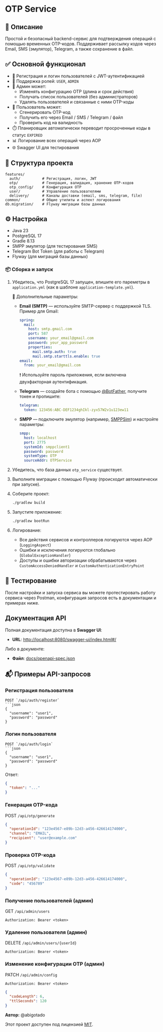 # OTP Service

## 📌 Описание

Простой и безопасный backend-сервис для подтверждения операций с помощью временных OTP-кодов. Поддерживает рассылку кодов через Email, SMS (эмулятор), Telegram, а также сохранение в файл.

## ✅ Основной функционал

- 🔐 Регистрация и логин пользователей с JWT-аутентификацией
- 👤 Поддержка ролей: `USER`, `ADMIN`
- 🔧 Админ может:
  - Изменять конфигурацию OTP (длина и срок действия)
  - Получать список пользователей (без администраторов)
  - Удалять пользователей и связанные с ними OTP-коды
- 📩 Пользователь может:
  - Сгенерировать OTP-код
  - Получить его через Email / SMS / Telegram / файл
  - Проверить код на валидность
- ⏱️ Планировщик автоматически переводит просроченные коды в статус `EXPIRED`
- 📊 Логирование всех операций через AOP
- 🌐 Swagger UI для тестирования

## 📁 Структура проекта

```
features/
  auth/          # Регистрация, логин, JWT
  otp/           # Генерация, валидация, хранение OTP-кодов
  otp_config/    # Конфигурация OTP
  user/          # Управление пользователями
  delivery/      # Каналы доставки (email, sms, telegram, file)
common/          # Общие утилиты и аспект логирования
db.migration/    # Flyway миграции базы данных
```

## ⚙️ Настройка

- Java 23
- PostgreSQL 17
- Gradle 8.13
- SMPP эмулятор (для тестирования SMS)
- Telegram Bot Token (для работы с Telegram)
- Flyway (для миграций базы данных)

### 📦 Сборка и запуск

1. Убедитесь, что PostgreSQL 17 запущен, впишите его пареметры в `application.yml` (как в шаблоне `application-template.yml`).

   🔧 Дополнительные параметры:
   - **Email (SMTP)** — используйте SMTP-сервер с поддержкой TLS. Пример для Gmail:
     ```yaml
     spring:
       mail:
         host: smtp.gmail.com
         port: 587
         username: your_email@gmail.com
         password: your_app_password
         properties:
           mail.smtp.auth: true
           mail.smtp.starttls.enable: true
     email:
       from: your_email@gmail.com
     ```
     ❗ Используйте пароль приложения, если включена двухфакторная аутентификация.

   - **Telegram** — создайте бота с помощью [@BotFather](https://t.me/BotFather), получите токен и пропишите:
     ```yaml
     telegram:
       token: 123456:ABC-DEF1234ghIkl-zyx57W2v1u123ew11
     ```

   - **SMPP** — подключите эмулятор (например, [SMPPSim](https://github.com/opensmpp/smppsim)) и настройте параметры:
     ```yaml
     smpp:
       host: localhost
       port: 2775
       systemId: smppclient1
       password: password
       systemType: OTP
       sourceAddr: OTPService
     ```

2. Убедитесь, что база данных `otp_service` существует.
3. Выполните миграции с помощью Flyway (происходит автоматически при запуске).
4. Соберите проект:
   ```bash
   ./gradlew build
   ```
5. Запустите приложение:
   ```bash
   ./gradlew bootRun
   ```
6. Логирование:
   - Все действия сервисов и контроллеров логируются через AOP (`LoggingAspect`)
   - Ошибки и исключения логируются глобально (`GlobalExceptionHandler`)
   - Доступы и ошибки авторизации обрабатываются через `CustomAccessDeniedHandler` и `CustomAuthenticationEntryPoint`

## 🧪 Тестирование

После настройки и запуска сервиса вы можете протестировать работу сервиса через Postman, конфигурация запросов есть в документации и примерах ниже.

## Документация API

Полная документация доступна в **Swagger UI**:

- **URL**: [http://localhost:8080/swagger-ui/index.html#/](http://localhost:8080/swagger-ui/index.html#/)

Либо в документе:

- **Файл**: [docs/openapi-spec.json](docs/openapi-spec.json)

## 📬 Примеры API-запросов

### Регистрация пользователя
```
POST `/api/auth/register`
```json
{
  "username": "user1",
  "password": "password"
}
```

### Логин пользователя
```
POST `/api/auth/login`
```json
{
  "username": "user1",
  "password": "password"
}
```

Ответ:
```json
{
  "token": "..."
}
```

### Генерация OTP-кода

POST `/api/otp/generate`
```json
{
  "operationId": "123e4567-e89b-12d3-a456-426614174000",
  "channel": "EMAIL",
  "recipient": "user@example.com"
}
```

### Проверка OTP-кода

POST `/api/otp/validate`
```json
{
  "operationId": "123e4567-e89b-12d3-a456-426614174000",
  "code": "456789"
}
```

### Получение пользователей (админ)

GET `/api/admin/users`
```
Authorization: Bearer <token>
```

### Удаление пользователя (админ)

DELETE `/api/admin/users/{userId}`
```
Authorization: Bearer <token>
```

### Изменение конфигурации OTP (админ)

PATCH `/api/admin/config`
```
Authorization: Bearer <token>
```

```json
{
  "codeLength": 6,
  "ttlSeconds": 120
}
```

**Автор:** @abigotado

Этот проект доступен под лицензией [MIT](LICENSE).